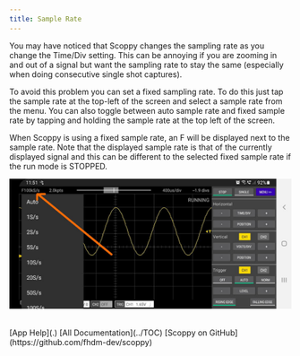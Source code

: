 ```yaml
---
title: Sample Rate
---
```


You may have noticed that Scoppy changes the sampling rate as you change the Time/Div setting. This can be annoying if you
are zooming in and out of a signal but want the sampling rate to stay the same (especially when doing consecutive
single shot captures).    

To avoid this problem you can set a fixed sampling rate. To do this just tap the sample rate at the top-left of the
screen and select a sample rate from the menu. You can also toggle between auto sample rate and fixed sample rate by tapping and
holding the sample rate at the top left of the screen.

When Scoppy is using a fixed sample rate, an F will be displayed
next to the sample rate. Note that the displayed sample rate is that of the currently displayed signal and this can
be different to the selected fixed sample rate if the run mode is STOPPED.

![Sample rate menu](images/sample-rate-menu.jpg)

<br>
[App Help](.)     
[All Documentation](../TOC)         
[Scoppy on GitHub](https://github.com/fhdm-dev/scoppy)
